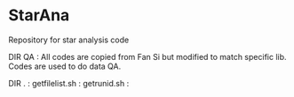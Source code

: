 # StarAna
Repository for star analysis code

DIR QA : All codes are copied from Fan Si but modified to match specific lib. Codes are used to do data QA.

DIR . :
	getfilelist.sh :
	getrunid.sh :		
